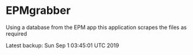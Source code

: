 # EPMgrabber
Using a database from the EPM app this application scrapes the files as required


Latest backup: Sun Sep 1 03:45:01 UTC 2019
